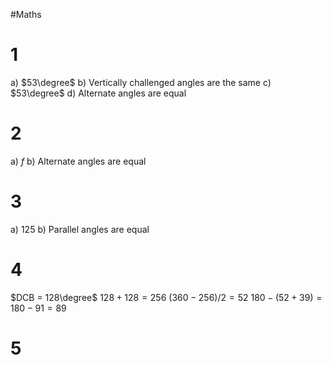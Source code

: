 #Maths


# 1

a) $53\degree$
b) Vertically challenged angles are the same
c) $53\degree$
d) Alternate angles are equal

# 2

a) $f$
b) Alternate angles are equal

# 3

a) $125$
b) Parallel angles are equal

# 4

$DCB = 128\degree$
$128 + 128 = 256$
$(360 - 256) / 2 = 52$
$180 - (52 + 39) = 180 - 91 = 89$

# 5

